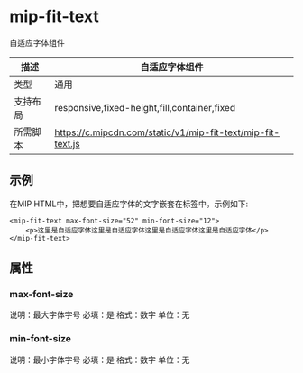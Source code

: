 # mip-fit-text

自适应字体组件

|描述|自适应字体组件|
|---|---|
|类型|通用|
|支持布局|responsive,fixed-height,fill,container,fixed|
|所需脚本|https://c.mipcdn.com/static/v1/mip-fit-text/mip-fit-text.js|

## 示例

在MIP HTML中，把想要自适应字体的文字嵌套在标签中。示例如下:

```
<mip-fit-text max-font-size="52" min-font-size="12">
    <p>这里是自适应字体这里是自适应字体这里是自适应字体这里是自适应字体</p>
</mip-fit-text>

```

## 属性

### max-font-size

说明：最大字体字号
必填：是
格式：数字
单位：无

### min-font-size

说明：最小字体字号
必填：是
格式：数字
单位：无

